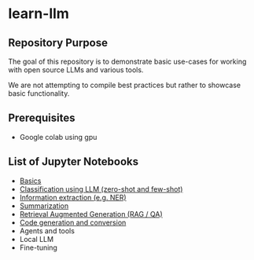 # learn-llm


## Repository Purpose

The goal of this repository is to demonstrate basic use-cases for working with open source LLMs and various tools.

We are not attempting to compile best practices but rather to showcase basic functionality.

## Prerequisites
- Google colab using gpu

## List of Jupyter Notebooks
- [Basics](./notebooks/00_Basics.ipynb)
- [Classification using LLM (zero-shot and few-shot)](./notebooks/01_Classification.ipynb)
- [Information extraction (e.g. NER)](./notebooks/02_Information_extraction.ipynb)
- [Summarization](./notebooks/03_Summarization.ipynb)
- [Retrieval Augmented Generation (RAG / QA)](./notebooks/04_Retrieval_augmented_generation.ipynb)
- [Code generation and conversion](./notebooks/05_Code_generation_and_conversion.ipynb)
- Agents and tools
- Local LLM
- Fine-tuning
